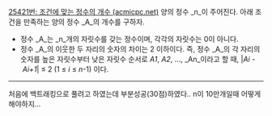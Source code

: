 [25421번: 조건에 맞는 정수의 개수 (acmicpc.net)](https://www.acmicpc.net/problem/25421)
양의 정수 _n_이 주어진다. 아래 조건을 만족하는 양의 정수 _A_의 개수를 구하자.

- 정수 _A_는 _n_개의 자릿수를 갖는 정수이며, 각각의 자릿수는 0이 아니다.
- 정수 _A_의 이웃한 두 자리의 숫자의 차이는 2 이하이다. 즉, 정수 _A_의 각 자리의 숫자를 높은 자릿수부터 낮은 자릿수 순서로 _A1_, _A2_, ..., _An_이라고 할 때, |_Ai_ - _Ai+1_| ≤ 2 (1 ≤ _i_ ≤ _n_-1) 이다.

-------------------------------------------------
처음에 백트래킹으로 풀려고 하였는데 부분성공(30점)하였다.. n이 10만개일때 어떻게 해야하지...
